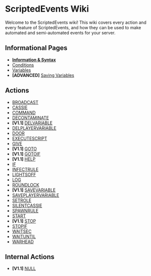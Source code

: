 # ScriptedEvents Wiki
Welcome to the ScriptedEvents wiki! This wiki covers every action and every feature of ScriptedEvents, and how they can be used to make automated and semi-automated events for your server.

## Informational Pages
* **[Information & Syntax](https://github.com/Thundermaker300/ScriptedEvents/wiki/Information-&-Syntax)**
* [Conditions](https://github.com/Thundermaker300/ScriptedEvents/wiki/Conditions)
* [Variables](https://github.com/Thundermaker300/ScriptedEvents/wiki/Variables)
* __[ADVANCED]__ [Saving Variables](https://github.com/Thundermaker300/ScriptedEvents/wiki/Saving-Variables)

## Actions
* [BROADCAST](https://github.com/Thundermaker300/ScriptedEvents/wiki/BROADCAST)
* [CASSIE](https://github.com/Thundermaker300/ScriptedEvents/wiki/CASSIE)
* [COMMAND](https://github.com/Thundermaker300/ScriptedEvents/wiki/COMMAND)
* [DECONTAMINATE](https://github.com/Thundermaker300/ScriptedEvents/wiki/DECONTAMINATE)
* **[V1.1]** [DELVARIABLE](https://github.com/Thundermaker300/ScriptedEvents/wiki/DELVARIABLE)
* [DELPLAYERVARIABLE](https://github.com/Thundermaker300/ScriptedEvents/wiki/DELPLAYERVARIABLE)
* [DOOR](https://github.com/Thundermaker300/ScriptedEvents/wiki/DOOR)
* [EXECUTESCRIPT](https://github.com/Thundermaker300/ScriptedEvents/wiki/EXECUTESCRIPT)
* [GIVE](https://github.com/Thundermaker300/ScriptedEvents/wiki/GIVE)
* **[V1.1]** [GOTO](https://github.com/Thundermaker300/ScriptedEvents/wiki/GOTO)
* **[V1.1]** [GOTOIF](https://github.com/Thundermaker300/ScriptedEvents/wiki/GOTOIF)
* **[V1.1]** [HELP](https://github.com/Thundermaker300/ScriptedEvents/wiki/HELP)
* [IF](https://github.com/Thundermaker300/ScriptedEvents/wiki/IF)
* [INFECTRULE](https://github.com/Thundermaker300/ScriptedEvents/wiki/INFECTRULE)
* [LIGHTSOFF](https://github.com/Thundermaker300/ScriptedEvents/wiki/LIGHTSOFF)
* [LOG](https://github.com/Thundermaker300/ScriptedEvents/wiki/LOG)
* [ROUNDLOCK](https://github.com/Thundermaker300/ScriptedEvents/wiki/ROUNDLOCK)
* **[V1.1]** [SAVEVARIABLE](https://github.com/Thundermaker300/ScriptedEvents/wiki/SAVEVARIABLE)
* [SAVEPLAYERVARIABLE](https://github.com/Thundermaker300/ScriptedEvents/wiki/SAVEPLAYERVARIABLE)
* [SETROLE](https://github.com/Thundermaker300/ScriptedEvents/wiki/SETROLE)
* [SILENTCASSIE](https://github.com/Thundermaker300/ScriptedEvents/wiki/SILENTCASSIE)
* [SPAWNRULE](https://github.com/Thundermaker300/ScriptedEvents/wiki/SPAWNRULE)
* [START](https://github.com/Thundermaker300/ScriptedEvents/wiki/START)
* **[V1.1]** [STOP](https://github.com/Thundermaker300/ScriptedEvents/wiki/STOP)
* [STOPIF](https://github.com/Thundermaker300/ScriptedEvents/wiki/STOPIF)
* [WAITSEC](https://github.com/Thundermaker300/ScriptedEvents/wiki/WAITSEC)
* [WAITUNTIL](https://github.com/Thundermaker300/ScriptedEvents/wiki/WAITUNTIL)
* [WARHEAD](https://github.com/Thundermaker300/ScriptedEvents/wiki/WARHEAD)

## Internal Actions
* **[V1.1]** [NULL](https://github.com/Thundermaker300/ScriptedEvents/wiki/NULL)